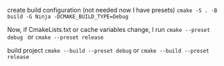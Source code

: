 create build configuration (not needed now I have presets)
```cmake -S . -B build -G Ninja -DCMAKE_BUILD_TYPE=Debug```

Now, if CmakeLists.txt or cache variables change, I run
```cmake --preset debug ``` or ```cmake --preset release```



build project
```cmake --build --preset debug```
or
```cmake --build --preset release```